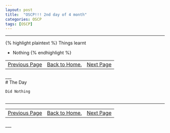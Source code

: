 ```yaml
---
layout: post
title:  "OSCP!!! 2nd day of 4 month"
categories: OSCP
tags: [OSCP]
---
```


___
{% highlight plaintext %}
Things learnt
- Nothing
{% endhighlight %}

<table>
<td align="left"><a href="https://hellboyb2.github.io/oscp/2019/05/12/01_day_of_4_month.html" class="btn"><span class="icon"></span>Previous Page</a></td>
<td align="center"><a href="https://hellboyb2.github.io" class="btn"><span class="icon"></span>Back to Home.</a></td>
<td align="right"><a href="https://hellboyb2.github.io/oscp/2019/05/12/03_day_of_4_month.html" class="btn"><span class="icon"></span>Next Page</a></td>
</table>
___

<br>
# The Day

```Did Nothing```
<br>
<br>

___
<table>
<td align="left"><a href="https://hellboyb2.github.io/oscp/2019/05/12/01_day_of_4_month.html" class="btn"><span class="icon"></span>Previous Page</a></td>
<td align="center"><a href="https://hellboyb2.github.io" class="btn"><span class="icon"></span>Back to Home.</a></td>
<td align="right"><a href="https://hellboyb2.github.io/oscp/2019/05/12/03_day_of_4_month.html" class="btn"><span class="icon"></span>Next Page</a></td>
</table>
___
